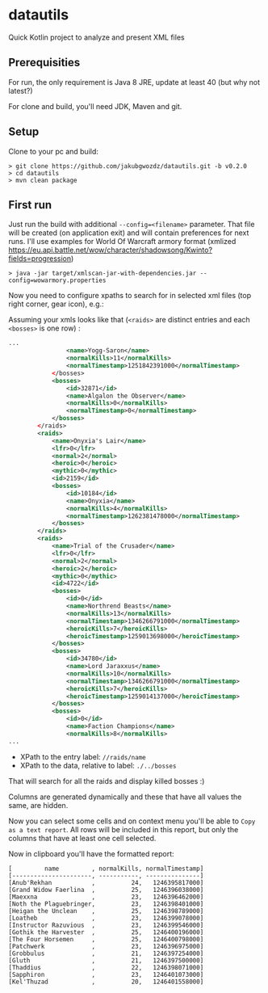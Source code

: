 # datautils
Quick Kotlin project to analyze and present XML files

## Prerequisities
For run, the only requirement is Java 8 JRE, update at least 40 (but why not latest?)

For clone and build, you'll need JDK, Maven and git. 

## Setup
Clone to your pc and build:
```shell
> git clone https://github.com/jakubgwozdz/datautils.git -b v0.2.0
> cd datautils
> mvn clean package
```

## First run
Just run the build with additional `--config=<filename>` parameter. That file will be created (on application exit) 
and will contain preferences for next runs. I'll use examples for World Of Warcraft armory format (xmlized https://eu.api.battle.net/wow/character/shadowsong/Kwinto?fields=progression)
```shell
> java -jar target/xmlscan-jar-with-dependencies.jar --config=wowarmory.properties
```

Now you need to configure xpaths to search for in selected xml files (top right corner, gear icon), e.g.:

Assuming your xmls looks like that (`<raids>` are distinct entries and each `<bosses>` is one row) :
```xml
...
				<name>Yogg-Saron</name>
				<normalKills>11</normalKills>
				<normalTimestamp>1251842391000</normalTimestamp>
			</bosses>
			<bosses>
				<id>32871</id>
				<name>Algalon the Observer</name>
				<normalKills>0</normalKills>
				<normalTimestamp>0</normalTimestamp>
			</bosses>
		</raids>
		<raids>
			<name>Onyxia's Lair</name>
			<lfr>0</lfr>
			<normal>2</normal>
			<heroic>0</heroic>
			<mythic>0</mythic>
			<id>2159</id>
			<bosses>
				<id>10184</id>
				<name>Onyxia</name>
				<normalKills>4</normalKills>
				<normalTimestamp>1262381478000</normalTimestamp>
			</bosses>
		</raids>
		<raids>
			<name>Trial of the Crusader</name>
			<lfr>0</lfr>
			<normal>2</normal>
			<heroic>2</heroic>
			<mythic>0</mythic>
			<id>4722</id>
			<bosses>
				<id>0</id>
				<name>Northrend Beasts</name>
				<normalKills>13</normalKills>
				<normalTimestamp>1346266791000</normalTimestamp>
				<heroicKills>7</heroicKills>
				<heroicTimestamp>1259013698000</heroicTimestamp>
			</bosses>
			<bosses>
				<id>34780</id>
				<name>Lord Jaraxxus</name>
				<normalKills>10</normalKills>
				<normalTimestamp>1346266791000</normalTimestamp>
				<heroicKills>7</heroicKills>
				<heroicTimestamp>1259014137000</heroicTimestamp>
			</bosses>
			<bosses>
				<id>0</id>
				<name>Faction Champions</name>
				<normalKills>8</normalKills>
...
```

- XPath to the entry label: `//raids/name`
- XPath to the data, relative to label: `./../bosses`

That will search for all the raids and display killed bosses :)

Columns are generated dynamically and these that have all values the same, are hidden.

Now you can select some cells and on context menu you'll be able to `Copy as a text report`. 
All rows will be included in this report, but only the columns that have at least one cell selected.

Now in clipboard you'll have the formatted report:
```
[         name         , normalKills, normalTimestamp]
[----------------------, -----------, ---------------]
[Anub'Rekhan           ,          24,   1246395817000]
[Grand Widow Faerlina  ,          25,   1246396038000]
[Maexxna               ,          23,   1246396462000]
[Noth the Plaguebringer,          23,   1246398401000]
[Heigan the Unclean    ,          25,   1246398789000]
[Loatheb               ,          23,   1246399078000]
[Instructor Razuvious  ,          23,   1246399546000]
[Gothik the Harvester  ,          25,   1246400196000]
[The Four Horsemen     ,          25,   1246400798000]
[Patchwerk             ,          23,   1246396975000]
[Grobbulus             ,          21,   1246397254000]
[Gluth                 ,          21,   1246397500000]
[Thaddius              ,          22,   1246398071000]
[Sapphiron             ,          23,   1246401073000]
[Kel'Thuzad            ,          20,   1246401558000]
```




